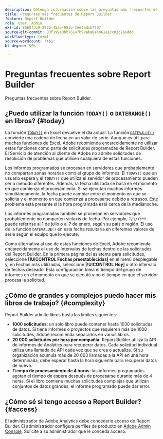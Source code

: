 ```yaml
---
description: Obtenga información sobre las preguntas más frecuentes de Report Builder.
title: Preguntas más frecuentes de Report Builder
feature: Report Builder
role: User, Admin
exl-id: 86604d39-2965-45a5-98ab-3ee4adcb7f97
source-git-commit: 83f199a3bb76147b98aba014b62ea3c02c766ddd
workflow-type: tm+mt
source-wordcount: '451'
ht-degree: 90%

---
```


# Preguntas frecuentes sobre Report Builder

Preguntas frecuentes sobre Report Builder.

## ¿Puedo utilizar la función `TODAY()` o `DATERANGE()` en libros? {#today}

La función [`TODAY()`](https://support.microsoft.com/es-es/office/today-function-5eb3078d-a82c-4736-8930-2f51a028fdd9) en Excel devuelve el día actual. La función [`DATEVALUE()`](https://support.microsoft.com/es-es/office/datevalue-function-df8b07d4-7761-4a93-bc33-b7471bbff252) convierte una cadena de fecha en un valor de serie. Aunque es útil para muchas funciones de Excel, Adobe recomienda encarecidamente no utilizar estas funciones como parte de solicitudes programadas de Report Builder. El Servicio de atención al cliente de Adobe no admite solicitudes de resolución de problemas que utilicen cualquiera de estas funciones.

Los informes programados se procesan en servidores que probablemente no compartan zonas horarias como el grupo de informes. El `TODAY()` que un usuario espera y el `TODAY()` que utiliza el servidor de procesamiento pueden ser a menudo diferentes. Además, la fecha utilizada se basa en el momento en que comienza el procesamiento. Si se ejecutan muchos informes simultáneamente, la fecha puede cambiar entre el momento en que se solicita y el momento en que comienza a procesarse debido a retrasos. Este problema está presente si la hora programada está cerca de la medianoche.

Los informes programados también se procesan en servidores que probablemente no comparten sintaxis de fecha. Por ejemplo, `7/1/YYYY` puede referirse al 1 de julio o al 7 de enero, según su país o región. El uso de la función `DATEVALUE()` en esta fecha resultaría en diferentes valores de serie según el equipo que lo ejecute.

Como alternativa al uso de estas funciones de Excel, Adobe recomienda encarecidamente el uso de intervalos de fechas dentro de las solicitudes del Report Builder. En la primera página del asistente para solicitudes, seleccione **[!UICONTROL Fechas preestablecidas]** en el menú desplegable y, en Fechas más utilizadas, seleccione **[!UICONTROL Hoy]** u otro intervalo de fechas deseado. Esta configuración toma el tiempo del grupo de informes en el momento en que se ejecutó y no el tiempo en que el servidor procesa la solicitud.

## ¿Cómo de grandes y complejos puedo hacer mis libros de trabajo? {#complexity}

Report Builder admite libros hasta los límites siguientes:

* **1000 solicitudes**: un solo libro puede contener hasta 1000 solicitudes de datos. Si tiene informes o proyectos que requieren más de 1000 solicitudes, Adobe recomienda separarlos en varios libros.
* **20 000 solicitudes por hora por compañía**: Report Builder utiliza la API de informes de Analytics para recuperar datos. Cada solicitud individual utiliza una llamada de API cada vez que se crea o actualiza. Si su organización acumula más de 20 000 llamadas a la API en una hora determinada, debe esperar hasta la hora siguiente para recuperar datos de nuevo.
* **Tiempo de procesamiento de 4 horas**: los informes programados agotan el tiempo de espera después de procesarse durante más de 4 horas. Si el libro contiene muchas solicitudes complejas que utilizan conjuntos de datos grandes, el informe programado puede dar error.

## ¿Cómo sé si tengo acceso a Report Builder? {#access}

El administrador de Adobe Analytics debe concederle acceso de Report Builder. El administrador configura perfiles de producto en [Adobe Admin Console](https://experienceleague.adobe.com/en/docs/analytics/admin/admin-console/home). Solicite a su administrador que le conceda acceso.
